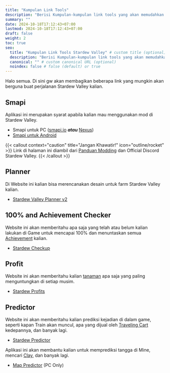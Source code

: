```yaml
---
title: "Kumpulan Link Tools"
description: "Berisi Kumpulan-kumpulan link tools yang akan memudahkan perjalanan Stardew Valley kalian."
summary: ""
date: 2024-10-18T17:12:43+07:00
lastmod: 2024-10-18T17:12:43+07:00
draft: false
weight: 2
toc: true
seo:
  title: "Kumpulan Link Tools Stardew Valley" # custom title (optional)
  description: "Berisi Kumpulan-kumpulan link tools yang akan memudahkan perjalanan Stardew Valley kalian." # custom description (recommended)
  canonical: "" # custom canonical URL (optional)
  noindex: false # false (default) or true
---
```

Halo semua. Di sini gw akan membagikan beberapa link yang mungkin akan berguna buat perjalanan Stardew Valley kalian.
## Smapi
Aplikasi ini merupakan syarat apabila kalian mau menggunakan mod di Stardew Valley.
- Smapi untuk PC ([smapi.io](https://smapi.io/) ***atau***  [Nexus](https://www.nexusmods.com/stardewvalley/mods/2400))
- [Smapi untuk Android](https://github.com/ZaneYork/SMAPI-Android-Installer/releases)

{{< callout context="caution" title="Jangan Khawatir!" icon="outline/rocket" >}}
Link di halaman ini diambil dari [Panduan Modding](https://stardewvalleywiki.com/Modding:Player_Guide/Getting_Started) dan Official Discord Stardew Valley.
{{< /callout >}}

## Planner
Di Website ini kalian bisa merencanakan desain untuk farm Stardew Valley kalian.
- [Stardew Valley Planner v2](https://stardew.info/planner/)

## 100% and Achievement Checker
Website ini akan memberitahu apa saja yang telah atau belum kalian lakukan di Game untuk mencapai 100% dan menuntaskan semua [Achievement](https://stardewvalleywiki.com/Achievements) kalian.
- [Stardew Checkup](https://mouseypounds.github.io/stardew-checkup/)

## Profit
Website ini akan memberitahu kalian [tanaman](https://stardewvalleywiki.com/Crops) apa saja yang paling menguntungkan di setiap musim.
- [Stardew Profits](https://thorinair.github.io/Stardew-Profits/)

## Predictor
Website ini akan memberitahu kalian prediksi kejadian di dalam game, seperti kapan Train akan muncul, apa yang dijual oleh [Traveling Cart](https://stardewvalleywiki.com/Traveling_Cart) kedepannya, dan banyak lagi.
- [Stardew Predictor](https://mouseypounds.github.io/stardew-predictor/)

Aplikasi ini akan membantu kalian untuk memprediksi tangga di Mine, mencari [Clay](https://stardewvalleywiki.com/Clay), dan banyak lagi.
- [Map Predictor](https://www.nexusmods.com/stardewvalley/mods/6614) (PC Only)
